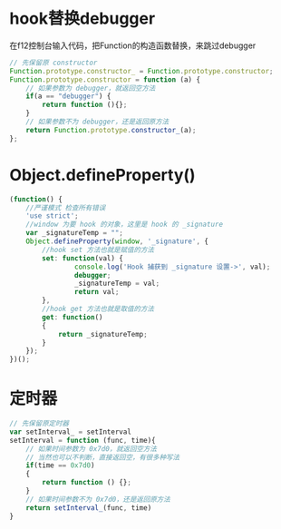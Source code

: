 <!--
 * @Descripttion: 
 * @Author: 只会Ctrl CV的菜鸟
 * @version: 
 * @Date: 2023-02-04 23:12:11
 * @LastEditTime: 2023-02-08 21:48:23
-->
# hook替换debugger

在f12控制台输入代码，把Function的构造函数替换，来跳过debugger
```js
// 先保留原 constructor
Function.prototype.constructor_ = Function.prototype.constructor;
Function.prototype.constructor = function (a) {
    // 如果参数为 debugger，就返回空方法
    if(a == "debugger") {
        return function (){};
    }
    // 如果参数不为 debugger，还是返回原方法
    return Function.prototype.constructor_(a);
};
```
# Object.defineProperty()

```js
(function() {
    //严谨模式 检查所有错误
    'use strict';
    //window 为要 hook 的对象，这里是 hook 的 _signature
    var _signatureTemp = "";
    Object.defineProperty(window, '_signature', {
        //hook set 方法也就是赋值的方法 
        set: function(val) {
                console.log('Hook 捕获到 _signature 设置->', val);
                debugger;
                _signatureTemp = val;
                return val;
        },
        //hook get 方法也就是取值的方法 
        get: function()
        {
            return _signatureTemp;
        }
    });
})();
```

# 定时器

```js
// 先保留原定时器
var setInterval_ = setInterval
setInterval = function (func, time){
    // 如果时间参数为 0x7d0，就返回空方法
    // 当然也可以不判断，直接返回空，有很多种写法
    if(time == 0x7d0)
    {
        return function () {};
    }
    // 如果时间参数不为 0x7d0，还是返回原方法
    return setInterval_(func, time)
}
```

